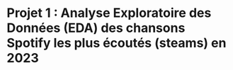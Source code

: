 # Projet 1 : Analyse Exploratoire des Données (EDA) des chansons Spotify les plus écoutés (steams) en 2023
